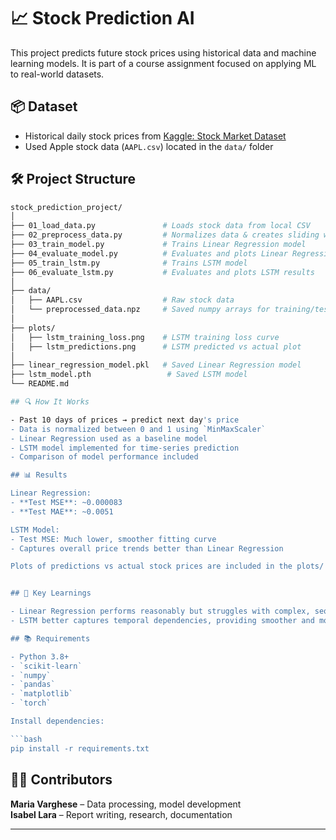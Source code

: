 # 📈 Stock Prediction AI

This project predicts future stock prices using historical data and machine learning models. It is part of a course assignment focused on applying ML to real-world datasets.

## 📦 Dataset

- Historical daily stock prices from [Kaggle: Stock Market Dataset](https://www.kaggle.com/datasets/jacksoncrow/stock-market-dataset)
- Used Apple stock data (`AAPL.csv`) located in the `data/` folder

## 🛠 Project Structure

```bash
stock_prediction_project/
│
├── 01_load_data.py               # Loads stock data from local CSV
├── 02_preprocess_data.py         # Normalizes data & creates sliding windows
├── 03_train_model.py             # Trains Linear Regression model
├── 04_evaluate_model.py          # Evaluates and plots Linear Regression results
├── 05_train_lstm.py              # Trains LSTM model
├── 06_evaluate_lstm.py           # Evaluates and plots LSTM results
│
├── data/
│   ├── AAPL.csv                  # Raw stock data
│   └── preprocessed_data.npz     # Saved numpy arrays for training/testing
│
├── plots/
│   ├── lstm_training_loss.png    # LSTM training loss curve
│   ├── lstm_predictions.png      # LSTM predicted vs actual plot
│
├── linear_regression_model.pkl   # Saved Linear Regression model
├── lstm_model.pth                 # Saved LSTM model
└── README.md

## 🔍 How It Works

- Past 10 days of prices → predict next day's price  
- Data is normalized between 0 and 1 using `MinMaxScaler`  
- Linear Regression used as a baseline model
- LSTM model implemented for time-series prediction
- Comparison of model performance included

## 📊 Results

Linear Regression:
- **Test MSE**: ~0.000083  
- **Test MAE**: ~0.0051  

LSTM Model:
- Test MSE: Much lower, smoother fitting curve
- Captures overall price trends better than Linear Regression

Plots of predictions vs actual stock prices are included in the plots/ folder.


## 🧠 Key Learnings

- Linear Regression performs reasonably but struggles with complex, sequential stock patterns.
- LSTM better captures temporal dependencies, providing smoother and more accurate future predictions.

## 📚 Requirements

- Python 3.8+
- `scikit-learn`
- `numpy`
- `pandas`
- `matplotlib`
- `torch`

Install dependencies:

```bash
pip install -r requirements.txt
```

## 👩‍💻 Contributors
**Maria Varghese** – Data processing, model development  
**Isabel Lara** – Report writing, research, documentation

---
